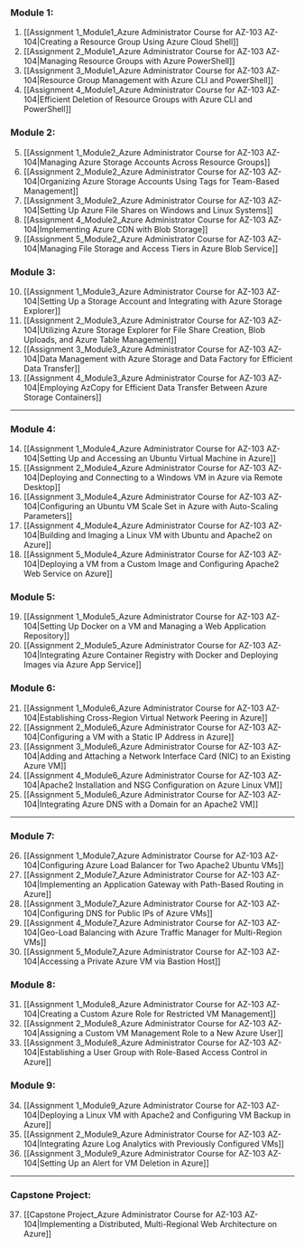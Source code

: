 ### Module 1:
1. [[Assignment 1_Module1_Azure Administrator Course for AZ-103 AZ-104|Creating a Resource Group Using Azure Cloud Shell]] 
2. [[Assignment 2_Module1_Azure Administrator Course for AZ-103 AZ-104|Managing Resource Groups with Azure PowerShell]] 
3. [[Assignment 3_Module1_Azure Administrator Course for AZ-103 AZ-104|Resource Group Management with Azure CLI and PowerShell]] 
4. [[Assignment 4_Module1_Azure Administrator Course for AZ-103 AZ-104|Efficient Deletion of Resource Groups with Azure CLI and PowerShell]] 
### Module 2: 
5. [[Assignment 1_Module2_Azure Administrator Course for AZ-103 AZ-104|Managing Azure Storage Accounts Across Resource Groups]] 
6. [[Assignment 2_Module2_Azure Administrator Course for AZ-103 AZ-104|Organizing Azure Storage Accounts Using Tags for Team-Based Management]] 
7. [[Assignment 3_Module2_Azure Administrator Course for AZ-103 AZ-104|Setting Up Azure File Shares on Windows and Linux Systems]] 
8. [[Assignment 4_Module2_Azure Administrator Course for AZ-103 AZ-104|Implementing Azure CDN with Blob Storage]] 
9. [[Assignment 5_Module2_Azure Administrator Course for AZ-103 AZ-104|Managing File Storage and Access Tiers in Azure Blob Service]] 
### Module 3:
10. [[Assignment 1_Module3_Azure Administrator Course for AZ-103 AZ-104|Setting Up a Storage Account and Integrating with Azure Storage Explorer]] 
11. [[Assignment 2_Module3_Azure Administrator Course for AZ-103 AZ-104|Utilizing Azure Storage Explorer for File Share Creation, Blob Uploads, and Azure Table Management]] 
12. [[Assignment 3_Module3_Azure Administrator Course for AZ-103 AZ-104|Data Management with Azure Storage and Data Factory for Efficient Data Transfer]] 
13. [[Assignment 4_Module3_Azure Administrator Course for AZ-103 AZ-104|Employing AzCopy for Efficient Data Transfer Between Azure Storage Containers]] 

---
###  Module 4:
14. [[Assignment 1_Module4_Azure Administrator Course for AZ-103 AZ-104|Setting Up and Accessing an Ubuntu Virtual Machine in Azure]] 
15. [[Assignment 2_Module4_Azure Administrator Course for AZ-103 AZ-104|Deploying and Connecting to a Windows VM in Azure via Remote Desktop]] 
16. [[Assignment 3_Module4_Azure Administrator Course for AZ-103 AZ-104|Configuring an Ubuntu VM Scale Set in Azure with Auto-Scaling Parameters]] 
17. [[Assignment 4_Module4_Azure Administrator Course for AZ-103 AZ-104|Building and Imaging a Linux VM with Ubuntu and Apache2 on Azure]]
18. [[Assignment 5_Module4_Azure Administrator Course for AZ-103 AZ-104|Deploying a VM from a Custom Image and Configuring Apache2 Web Service on Azure]] 
### Module 5:
19. [[Assignment 1_Module5_Azure Administrator Course for AZ-103 AZ-104|Setting Up Docker on a VM and Managing a Web Application Repository]] 
20. [[Assignment 2_Module5_Azure Administrator Course for AZ-103 AZ-104|Integrating Azure Container Registry with Docker and Deploying Images via Azure App Service]] 
### Module 6:
21. [[Assignment 1_Module6_Azure Administrator Course for AZ-103 AZ-104|Establishing Cross-Region Virtual Network Peering in Azure]] 
22. [[Assignment 2_Module6_Azure Administrator Course for AZ-103 AZ-104|Configuring a VM with a Static IP Address in Azure]] 
23. [[Assignment 3_Module6_Azure Administrator Course for AZ-103 AZ-104|Adding and Attaching a Network Interface Card (NIC) to an Existing Azure VM]] 
24. [[Assignment 4_Module6_Azure Administrator Course for AZ-103 AZ-104|Apache2 Installation and NSG Configuration on Azure Linux VM]] 
25. [[Assignment 5_Module6_Azure Administrator Course for AZ-103 AZ-104|Integrating Azure DNS with a Domain for an Apache2 VM]] 

---
### Module 7: 
26. [[Assignment 1_Module7_Azure Administrator Course for AZ-103 AZ-104|Configuring Azure Load Balancer for Two Apache2 Ubuntu VMs]] 
27. [[Assignment 2_Module7_Azure Administrator Course for AZ-103 AZ-104|Implementing an Application Gateway with Path-Based Routing in Azure]] 
28. [[Assignment 3_Module7_Azure Administrator Course for AZ-103 AZ-104|Configuring DNS for Public IPs of Azure VMs]] 
29. [[Assignment 4_Module7_Azure Administrator Course for AZ-103 AZ-104|Geo-Load Balancing with Azure Traffic Manager for Multi-Region VMs]] 
30. [[Assignment 5_Module7_Azure Administrator Course for AZ-103 AZ-104|Accessing a Private Azure VM via Bastion Host]] 
### Module 8:
31. [[Assignment 1_Module8_Azure Administrator Course for AZ-103 AZ-104|Creating a Custom Azure Role for Restricted VM Management]]
32. [[Assignment 2_Module8_Azure Administrator Course for AZ-103 AZ-104|Assigning a Custom VM Management Role to a New Azure User]] 
33. [[Assignment 3_Module8_Azure Administrator Course for AZ-103 AZ-104|Establishing a User Group with Role-Based Access Control in Azure]] 
### Module 9: 
34. [[Assignment 1_Module9_Azure Administrator Course for AZ-103 AZ-104|Deploying a Linux VM with Apache2 and Configuring VM Backup in Azure]] 
35. [[Assignment 2_Module9_Azure Administrator Course for AZ-103 AZ-104|Integrating Azure Log Analytics with Previously Configured VMs]] 
36. [[Assignment 3_Module9_Azure Administrator Course for AZ-103 AZ-104|Setting Up an Alert for VM Deletion in Azure]] 

---
### Capstone Project: 
37. [[Capstone Project_Azure Administrator Course for AZ-103 AZ-104|Implementing a Distributed, Multi-Regional Web Architecture on Azure]]
